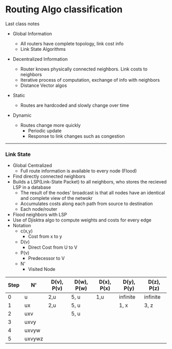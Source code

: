 # Routing Algo classification
Last class notes
- Global Information
	- All routers have complete topology, link cost info
	- Link State Algorithms
- Decentralized Information
	- Router knows physically connected neighbors. Link costs to neighbors
	- Iterative process of computation, exchange of info with neighbors
	- Distance Vector algos

- Static
	- Routes are hardcoded and slowly change over time
- Dynamic
	- Routes change more quickly 
		- Periodic update
		- Response to link changes such as congestion
---
### Link State
- Global Centralized
	- Full route information is available to every node (Flood)
- Find directly connected neighbors
- Builds a LSP(Link-State Packet) to all neighbors, who stores the recieved LSP in a database
	- The result of the nodes' broadcast is that all nodes have an identical and complete view of the netwokr
	- Accumulates costs along each path from source to destination
	- Each node/router
- Flood neighbors with LSP 
- Use of Djisktra algo to compute weights and costs for every edge
- Notation
	- c(x,y)
		- Cost from x to y
	- D(v)
		- Direct Cost from U to V
	- P(v)
		- Predecessor to V
	- N'
		- Visited Node


| Step | N'     | D(v), P(v) | D(w), P(w) | D(x), P(x) | D(y), P(y) | D(z), P(z) |
| ---- | ------ | ---------- | ---------- | ---------- | ---------- | ---------- |
| 0    | u      | 2,u        | 5, u       | 1,u        | infinite   | infinite   |
| 1    | ux     | 2,u        | 5, u       |            | 1, x       | 3, z       |
| 2    | uxv    |            | 5, u       |            |            |            |
| 3    | uxvy   |            |            |            |            |            |
| 4    | uxvyw  |            |            |            |            |            |
| 5    | uxvywz |            |            |            |            |            |
